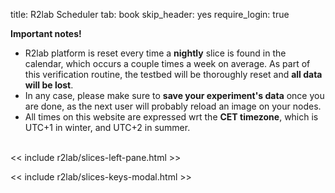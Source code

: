 title: R2lab Scheduler
tab: book
skip_header: yes
require_login: true

<div class="container" markdown="1">

<div class="alert alert-danger" role="alert" markdown="1">
<strong>Important notes!</strong>

* R2lab platform is reset every time a <strong>nightly</strong> slice is found in the calendar,
which occurs a couple times a week on average.
As part of this verification routine, the testbed will be thoroughly reset and <strong>all data will be lost</strong>.
* In any case, please make sure to **save your experiment's data** once you are done,
as the next user will probably reload an image on your nodes.
* All times on this website are expressed wrt the <strong>CET timezone</strong>,
which is UTC+1 in winter, and UTC+2 in summer.
</div>

 <div class="row">
  <div class="col-md-12">
   <div id='messages' style="display: none" class="" role="alert">
    <a class="close" onclick="$('.alert').hide()">×</a>
   </div>
  </div>
 </div>
 <br />
 <div class="row book" id="all">
 <!-- the left pane with the slices & keys button, and the slices list, on 2 columns -->
 << include r2lab/slices-left-pane.html >>
 <div class="col-md-10">
  <div id="liveleases_container" class="book"></div>
   <script type="text/javascript" src="https://cdnjs.cloudflare.com/ajax/libs/moment.js/2.18.1/moment.min.js"></script>
   <script type="text/javascript" src="/assets/js/moment-round.js"></script>
   <script type="text/javascript" src="https://cdnjs.cloudflare.com/ajax/libs/jqueryui/1.12.1/jquery-ui.min.js"></script>
   <script type="text/javascript" src="https://cdnjs.cloudflare.com/ajax/libs/fullcalendar/3.4.0/fullcalendar.min.js"></script>
   <style type="text/css"> @import url("https://cdnjs.cloudflare.com/ajax/libs/fullcalendar/3.4.0/fullcalendar.min.css"); </style>

   <style type="text/css"> @import url("/assets/r2lab/liveleases.css"); </style>
   <script type="text/javascript" src="/assets/r2lab/xhttp-django.js"></script>
   <script type="text/javascript" src="/assets/r2lab/liveleases.js"></script>
   <script>
    // override liveleases default settings 
    Object.assign(liveleases_options, {
      mode : 'book',
    });
   </script>
   <div id="current-slice" data-current-slice-color="#000"></div>
  </div>
 </div>

<!-- defines slices_keys_modal -->
<< include r2lab/slices-keys-modal.html >>

</div>
